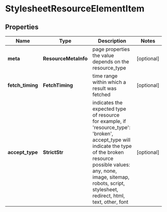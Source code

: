 # StylesheetResourceElementItem


## Properties

| Name | Type | Description | Notes |
|------------ | ------------- | ------------- | -------------|
**meta** | **ResourceMetaInfo** | page properties<br>the value depends on the resource_type |[optional]|
**fetch_timing** | **FetchTiming** | time range within which a result was fetched |[optional]|
**accept_type** | **StrictStr** | indicates the expected type of resource<br>for example, if 'resource_type': 'broken', accept_type will indicate the type of the broken resource<br>possible values:<br>any, none, image, sitemap, robots, script, stylesheet, redirect, html, text, other, font |[optional]|